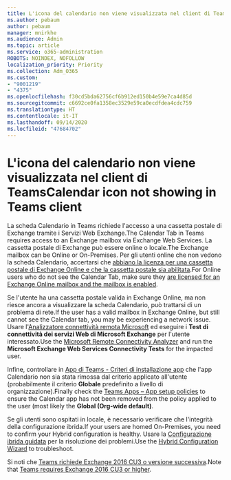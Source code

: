 ```yaml
---
title: L'icona del calendario non viene visualizzata nel client di Teams
ms.author: pebaum
author: pebaum
manager: mnirkhe
ms.audience: Admin
ms.topic: article
ms.service: o365-administration
ROBOTS: NOINDEX, NOFOLLOW
localization_priority: Priority
ms.collection: Adm_O365
ms.custom:
- "9001219"
- "4375"
ms.openlocfilehash: f30cd5bda62756cf6b912ed150b4e59e7ca4d85d
ms.sourcegitcommit: c6692ce0fa1358ec3529e59ca0ecdfdea4cdc759
ms.translationtype: HT
ms.contentlocale: it-IT
ms.lasthandoff: 09/14/2020
ms.locfileid: "47684702"
---
```

# <a name="calendar-icon-not-showing-in-teams-client"></a><span data-ttu-id="68c51-102">L'icona del calendario non viene visualizzata nel client di Teams</span><span class="sxs-lookup"><span data-stu-id="68c51-102">Calendar icon not showing in Teams client</span></span>

<span data-ttu-id="68c51-103">La scheda Calendario in Teams richiede l'accesso a una cassetta postale di Exchange tramite i Servizi Web Exchange.</span><span class="sxs-lookup"><span data-stu-id="68c51-103">The Calendar Tab in Teams requires access to an Exchange mailbox via Exchange Web Services.</span></span> <span data-ttu-id="68c51-104">La cassetta postale di Exchange può essere online o locale.</span><span class="sxs-lookup"><span data-stu-id="68c51-104">The Exchange mailbox can be Online or On-Premises.</span></span> <span data-ttu-id="68c51-105">Per gli utenti online che non vedono la scheda Calendario, accertarsi che [abbiano la licenza per una cassetta postale di Exchange Online e che la cassetta postale sia abilitata](https://docs.microsoft.com/exchange/recipients-in-exchange-online/create-user-mailboxes).</span><span class="sxs-lookup"><span data-stu-id="68c51-105">For Online users who do not see the Calendar Tab, make sure they [are licensed for an Exchange Online mailbox and the mailbox is enabled](https://docs.microsoft.com/exchange/recipients-in-exchange-online/create-user-mailboxes).</span></span>

<span data-ttu-id="68c51-106">Se l'utente ha una cassetta postale valida in Exchange Online, ma non riesce ancora a visualizzare la scheda Calendario, può trattarsi di un problema di rete.</span><span class="sxs-lookup"><span data-stu-id="68c51-106">If the user has a valid mailbox in Exchange Online, but still cannot see the Calendar tab, you may be experiencing a network issue.</span></span> <span data-ttu-id="68c51-107">Usare l'[Analizzatore connettività remota Microsoft](https://testconnectivity.microsoft.com/) ed eseguire i **Test di connettività dei servizi Web di Microsoft Exchange** per l'utente interessato.</span><span class="sxs-lookup"><span data-stu-id="68c51-107">Use the [Microsoft Remote Connectivity Analyzer](https://testconnectivity.microsoft.com/) and run the **Microsoft Exchange Web Services Connectivity Tests** for the impacted user.</span></span>

<span data-ttu-id="68c51-108">Infine, controllare in [App di Teams - Criteri di installazione app](https://admin.teams.microsoft.com/policies/app-setup) che l'app Calendario non sia stata rimossa dal criterio applicato all'utente (probabilmente il criterio **Globale** predefinito a livello di organizzazione).</span><span class="sxs-lookup"><span data-stu-id="68c51-108">Finally check the [Teams Apps – App setup policies](https://admin.teams.microsoft.com/policies/app-setup) to ensure the Calendar app has not been removed from the policy applied to the user (most likely the **Global (Org-wide default)**.</span></span>

<span data-ttu-id="68c51-109">Se gli utenti sono ospitati in locale, è necessario verificare che l'integrità della configurazione ibrida.</span><span class="sxs-lookup"><span data-stu-id="68c51-109">If your users are homed On-Premises, you need to confirm your Hybrid configuration is healthy.</span></span> <span data-ttu-id="68c51-110">Usare la [Configurazione ibrida guidata](https://docs.microsoft.com/exchange/hybrid-deployment/hybrid-agent) per la risoluzione dei problemi.</span><span class="sxs-lookup"><span data-stu-id="68c51-110">Use the [Hybrid Configuration Wizard](https://docs.microsoft.com/exchange/hybrid-deployment/hybrid-agent) to troubleshoot.</span></span>

<span data-ttu-id="68c51-111">Si noti che [Teams richiede Exchange 2016 CU3 o versione successiva](https://docs.microsoft.com/microsoftteams/exchange-teams-interact).</span><span class="sxs-lookup"><span data-stu-id="68c51-111">Note that [Teams requires Exchange 2016 CU3 or higher](https://docs.microsoft.com/microsoftteams/exchange-teams-interact).</span></span>
